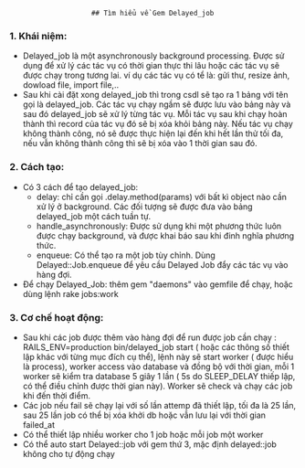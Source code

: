 						## Tìm hiểu về Gem Delayed_job
### 1. Khái niệm:
  - Delayed_job là một asynchronously background processing. Được sử dụng để xử lý các tác vụ có thời gian thực thi lâu hoặc các tác vụ sẽ được chạy trong tương lai. ví dụ các tác vụ có tể là: gửi thư, resize ảnh, dowload file, import file,..
  - Sau khi cài đặt xong delayed_job thì trong csdl sẽ tạo ra 1 bảng với tên gọi là delayed_job. Các tác vụ chạy ngầm sẽ được lưu vào bảng này và sau đó delayed_job sẽ xử lý từng tác vụ. Mỗi tác vụ sau khi chạy hoàn thành thì record của tác vụ đó sẽ bị xóa khỏi bảng này. Nếu tác vụ chạy không thành công, nó sẽ được thực hiện lại đến khi hết lần thử tối đa, nếu vẫn không thành công thì sẽ bị xóa vào 1 thời gian sau đó.
### 2. Cách tạo:
  - Có 3 cách để tạo delayed_job: 
	+ delay: chỉ cần gọi .delay.method(params) với bất kì object nào cần xử lý ở background. Các đối tượng sẽ được đưa vào bảng delayed_job một cách tuần tự.
	+ handle_asynchronously: Được sử dụng khi một phương thức luôn được chạy background, và được khai báo sau khi đinh nghĩa phương thức.
	+ enqueue: Có thể tạo ra một job tùy chỉnh. Dùng Delayed::Job.enqueue để yêu cầu Delayed Job đẩy các tác vụ vào hàng đợi. 
  - Để chạy Delayed_Job: thêm gem "daemons" vào gemfile để chạy, hoặc dùng lệnh rake jobs:work
### 3. Cơ chế hoạt động:
  - Sau khi các job được thêm vào hàng đợi để run được job cần chạy : RAILS_ENV=production bin/delayed_job start ( hoặc các thông số thiết lập khác với từng mục đích cụ thể), lệnh này sẽ start worker ( được hiểu là process), worker access vào database và đồng bộ với thời gian, mỗi 1 worker sẽ kiểm tra database 5 giây 1 lần ( 5s do SLEEP_DELAY thiếp lập, có thể điều chỉnh được thời gian này). Worker sẽ check và chạy các job khi đến thời điểm.
  - Các job nếu fail sẽ chạy lại với số lần attemp đã thiết lập, tối đa là 25 lần, sau 25 lần job có thể bị xóa khởi db hoặc vẫn lưu lại với thời gian failed_at
  - Có thể thiết lập nhiều worker cho 1 job hoặc mỗi job một worker
  - Có thể auto start Delayed::job với gem thứ 3, mặc định delayed::job không cho tự động chạy


